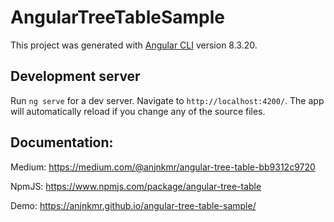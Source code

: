 # AngularTreeTableSample

This project was generated with [Angular CLI](https://github.com/angular/angular-cli) version 8.3.20.

## Development server

Run `ng serve` for a dev server. Navigate to `http://localhost:4200/`. The app will automatically reload if you change any of the source files.

## Documentation: 

Medium: https://medium.com/@anjnkmr/angular-tree-table-bb9312c9720

NpmJS: https://www.npmjs.com/package/angular-tree-table

Demo: https://anjnkmr.github.io/angular-tree-table-sample/

